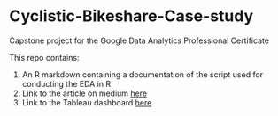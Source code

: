 # Cyclistic-Bikeshare-Case-study
Capstone project for the Google Data Analytics Professional Certificate

This repo contains:
1. An R markdown containing a documentation of the script used for conducting the EDA in R
2. Link to the article on medium [here](https://markemenyonu.medium.com/google-data-analytics-capstone-c54f9981babc)
3. Link to the Tableau dashboard [here](https://public.tableau.com/app/profile/chibuikem6533/viz/CyclisticBike-shareCaseStudy/Dashboard1)
